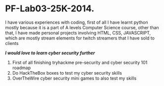 # PF-Lab03-25K-2014.

I have various experiences with coding, first of all I have learnt python mostly because it is a part of A levels Computer Science course, other than that, I have made personal projects involving HTML, CSS, JAVASCRIPT, which are mostly stream elements for twitch streamers that I have sold to clients

**_I would love to learn cyber security further_**
1. First of all finishing tryhackme pre-security and cyber security 101 roadmap
2. Do HackTheBox boxes to test my cyber security skills
3. OverTheWire cyber security mini games to also test my skills
